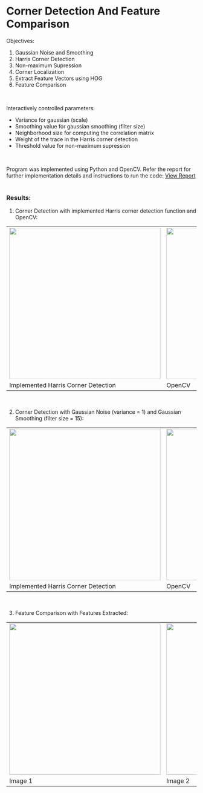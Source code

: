 # Corner Detection And Feature Comparison

Objectives:
1. Gaussian Noise and Smoothing
2. Harris Corner Detection
3. Non-maximum Supression
4. Corner Localization
5. Extract Feature Vectors using HOG
6. Feature Comparison
<br/>

Interactively controlled parameters:
* Variance for gaussian (scale)
* Smoothing value for gaussian smoothing (filter size)
* Neighborhood size for computing the correlation matrix
* Weight of the trace in the Harris corner detection
* Threshold value for non-maximum supression
<br/>

Program was implemented using Python and OpenCV. Refer the report for further implementation details and instructions to run the code:
<a href="https://github.com/chandnii7/ImageProcessing/blob/main/doc/Report_A1_Chandni_Patel.pdf">View Report</a>
<br/><br/>

### Results:
1. Corner Detection with implemented Harris corner detection function and OpenCV:
<table>
<tr>
<td>
<img src="https://github.com/chandnii7/CornerDetection/blob/main/data/out1.jpg" height="400" width="400"/>
</td>
<td>
<img src="https://github.com/chandnii7/CornerDetection/blob/main/data/out2.jpg" height="400" width="400"/>
</td>
</tr>
<tr>
<td>
Implemented Harris Corner Detection
</td>
<td>
OpenCV
</td>
</tr>
</table>
<br />

2. Corner Detection with Gaussian Noise (variance = 1) and Gaussian Smoothing (filter size = 15):
<table>
<tr>
<td>
<img src="https://github.com/chandnii7/CornerDetection/blob/main/data/out3.jpg" height="400" width="400"/>
</td>
<td>
<img src="https://github.com/chandnii7/CornerDetection/blob/main/data/out4.jpg" height="400" width="400"/>
</td>
</tr>
<tr>
<td>
Implemented Harris Corner Detection
</td>
<td>
OpenCV
</td>
</tr>
</table>
<br />

3. Feature Comparison with Features Extracted:
<table>
<tr>
<td>
<img src="https://github.com/chandnii7/CornerDetection/blob/main/data/out5.jpg" height="400" width="400"/>
</td>
<td>
<img src="https://github.com/chandnii7/CornerDetection/blob/main/data/out6.jpg" height="400" width="400"/>
</td>
</tr>
<tr>
<td>
Image 1
</td>
<td>
Image 2
</td>
</tr>
</table>
<br />
